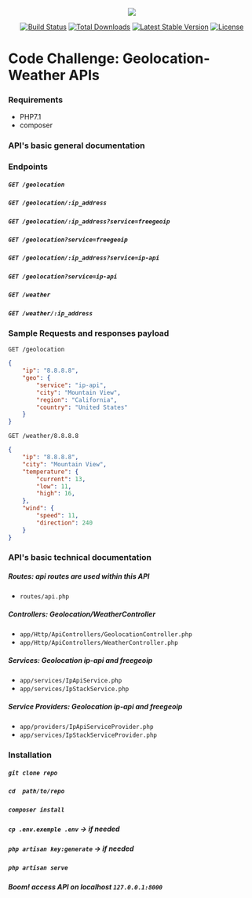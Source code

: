 <p align="center"><img src="https://laravel.com/assets/img/components/logo-laravel.svg"></p>

<p align="center">
<a href="https://travis-ci.org/laravel/framework"><img src="https://travis-ci.org/laravel/framework.svg" alt="Build Status"></a>
<a href="https://packagist.org/packages/laravel/framework"><img src="https://poser.pugx.org/laravel/framework/d/total.svg" alt="Total Downloads"></a>
<a href="https://packagist.org/packages/laravel/framework"><img src="https://poser.pugx.org/laravel/framework/v/stable.svg" alt="Latest Stable Version"></a>
<a href="https://packagist.org/packages/laravel/framework"><img src="https://poser.pugx.org/laravel/framework/license.svg" alt="License"></a>
</p>


# Code Challenge: Geolocation-Weather APIs

### Requirements
- PHP7.1
- composer

### API's basic general documentation

### Endpoints

##### `GET /geolocation`

##### `GET /geolocation/:ip_address`

##### `GET /geolocation/:ip_address?service=freegeoip`

##### `GET /geolocation?service=freegeoip`

##### `GET /geolocation/:ip_address?service=ip-api`

##### `GET /geolocation?service=ip-api`

##### `GET /weather`

##### `GET /weather/:ip_address`

### Sample Requests and responses payload

```
GET /geolocation
```

```json
{
    "ip": "8.8.8.8",
    "geo": {
        "service": "ip-api",
        "city": "Mountain View",
        "region": "California",
        "country": "United States"
    }
}
```

```
GET /weather/8.8.8.8
```

```json
{
    "ip": "8.8.8.8",
    "city": "Mountain View",
    "temperature": {
        "current": 13,
        "low": 11,
        "high": 16,
    },
    "wind": {
        "speed": 11,
        "direction": 240
    }
}
```

### API's basic technical documentation
##### Routes: api routes are used within this API 
- `routes/api.php`
##### Controllers: Geolocation/WeatherController 
- `app/Http/ApiControllers/GeolocationController.php`
- `app/Http/ApiControllers/WeatherController.php`
##### Services: Geolocation ip-api and freegeoip 
- `app/services/IpApiService.php` 
- `app/services/IpStackService.php`
##### Service Providers: Geolocation ip-api and freegeoip 
- `app/providers/IpApiServiceProvider.php`
- `app/services/IpStackServiceProvider.php`


### Installation

##### `git clone repo`
##### `cd  path/to/repo`
##### `composer install`
##### `cp .env.exemple .env` -> if needed
##### `php artisan key:generate` -> if needed
##### `php artisan serve`
##### Boom! access API on localhost `127.0.0.1:8000`

